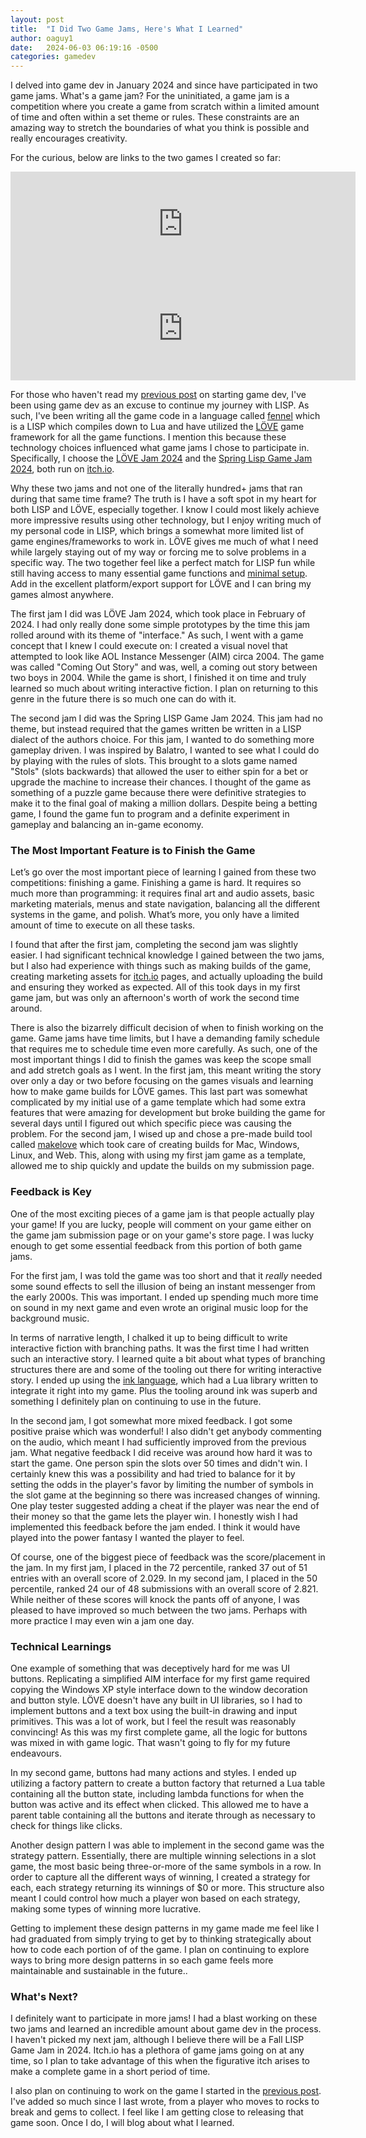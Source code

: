 ```yaml
---
layout: post
title:  "I Did Two Game Jams, Here's What I Learned"
author: oaguy1
date:   2024-06-03 06:19:16 -0500
categories: gamedev
---
```


I delved into  game dev in January 2024 and since have participated in two game jams. What's a game jam? For the uninitiated, a game jam is a competition where you create a game from scratch within a limited amount of time and often within a set theme or rules. These constraints are an amazing way to stretch the boundaries of what you think is possible and really encourages creativity.

For the curious, below are links to the two games I created so far:

<iframe frameborder="0" src="https://itch.io/embed/2544698?dark=true" width="552" height="167"><a href="https://oaguy1.itch.io/coming-out-story">Coming Out Story by oaguy1</a></iframe>

<iframe frameborder="0" src="https://itch.io/embed/2722800?dark=true" width="552" height="167"><a href="https://oaguy1.itch.io/stols">Stols by oaguy1</a></iframe>

For those who haven't read my [previous post](/posts/build-a-stupid-game/) on starting game dev, I've been using game dev as an excuse to continue my journey with LISP. As such, I've been writing all the game code in a language called [fennel](https://fennel-lang.org) which is a LISP which compiles down to Lua and have utilized the [LÖVE](https://www.love2d.org) game framework for all the game functions. I mention this because these technology choices influenced what game jams I chose to participate in. Specifically, I choose the [LÖVE Jam 2024](https://itch.io/jam/love2d-jam-2024) and the [Spring Lisp Game Jam 2024](https://itch.io/jam/spring-lisp-game-jam-2024), both run on [itch.io](https://itch.io).

Why these two jams and not one of the literally hundred+ jams that ran during that same time frame? The truth is I have a soft spot in my heart for both LISP and LÖVE, especially together. I know I could most likely achieve more impressive results using other technology, but I enjoy writing much of my personal code in LISP, which brings a somewhat more limited list of game engines/frameworks to work in. LÖVE gives me much of what I need while largely staying out of my way or forcing me to solve problems in a specific way. The two together feel like a perfect match for LISP fun while still having access to many essential game functions and [minimal setup](https://sr.ht/~benthor/absolutely-minimal-love2d-fennel/). Add in the excellent platform/export support for LÖVE and I can bring my games almost anywhere.

The first jam I did was LÖVE Jam 2024, which took place in February of 2024. I had only really done some simple prototypes by the time this jam rolled around with its theme of "interface." As such, I went with a game concept that I knew I could execute on: I created a visual novel that attempted to look like AOL Instance Messenger (AIM) circa 2004. The game was called "Coming Out Story" and was, well, a coming out story between two boys in 2004. While the game is short, I finished it on time and truly learned so much about writing interactive fiction. I plan on returning to this genre in the future there is so much one can do with it.

The second jam I did was the Spring LISP Game Jam 2024. This jam had no theme, but instead required that the games written be written in a LISP dialect of the authors choice. For this jam, I wanted to do something more gameplay driven. I was inspired by Balatro, I wanted to see what I could do by playing with the rules of slots. This brought to a slots game named "Stols" (slots backwards) that allowed the user to either spin for a bet or upgrade the machine to increase their chances. I thought of the game as something of a puzzle game because there were definitive strategies to make it to the final goal of making a million dollars. Despite being a betting game, I found the game fun to program and a definite experiment in gameplay and balancing an in-game economy.

### The Most Important Feature is to Finish the Game

Let’s go over the most important piece of learning I gained from these two competitions: finishing a game. Finishing a game is hard. It requires so much more than programming: it requires final art and audio assets, basic marketing materials, menus and state navigation, balancing all the different systems in the game, and polish. What’s more, you only have a limited amount of time to execute on all these tasks.

I found that after the first jam, completing the second jam was slightly easier. I had significant technical knowledge I gained between the two jams, but I also had experience with things such as making builds of the game, creating marketing assets for [itch.io](https://itch.io) pages, and actually uploading the build and ensuring they worked as expected. All of this took days in my first game jam, but was only an afternoon's worth of work the second time around.

There is also the bizarrely difficult decision of when to finish working on the game. Game jams have time limits, but I have a demanding family schedule that requires me to schedule time even more carefully. As such, one of the most important things I did to finish the games was keep the scope small and add stretch goals as I went. In the first jam, this meant writing the story over only a day or two before focusing on the games visuals and learning how to make game builds for LÖVE games. This last part was somewhat complicated by my initial use of a game template which had some extra features that were amazing for development but broke building the game for several days until I figured out which specific piece was causing the problem. For the second jam, I wised up and chose a pre-made build tool called [makelove](https://github.com/pfirsich/makelove) which took care of creating builds for Mac, Windows, Linux, and Web. This, along with using my first jam game as a template, allowed me to ship quickly and update the builds on my submission page.

### Feedback is Key

One of the most exciting pieces of a game jam is that people actually play your game! If you are lucky, people will comment on your game either on the game jam submission page or on your game's store page. I was lucky enough to get some essential feedback from this portion of both game jams.

For the first jam, I was told the game was too short and that it *really* needed some sound effects to sell the illusion of being an instant messenger from the early 2000s. This was important. I ended up spending much more time on sound in my next game and even wrote an original music loop for the background music.

In terms of narrative length, I chalked it up to being difficult to write interactive fiction with branching paths. It was the first time I had written such an interactive story. I learned quite a bit about what types of branching structures there are and some of the tooling out there for writing interactive story. I ended up using the [ink language](https://www.inklestudios.com/ink/), which had a Lua library written to integrate it right into my game. Plus the tooling around ink was superb and something I definitely plan on continuing to use in the future.

In the second jam, I got somewhat more mixed feedback. I got some positive praise which was wonderful! I also didn't get anybody commenting on the audio, which meant I had sufficiently improved from the previous jam. What negative feedback I did receive was around how hard it was to start the game. One person spin the slots over 50 times and didn't win. I certainly knew this was a possibility and had tried to balance for it by setting the odds in the player's favor by limiting the number of symbols in the slot game at the beginning so there was increased changes of winning. One play tester suggested adding a cheat if the player was near the end of their money so that the game lets the player win. I honestly wish I had implemented this feedback before the jam ended. I think it would have played into the power fantasy I wanted the player to feel.

Of course, one of the biggest piece of feedback was the score/placement in the jam. In my first jam, I placed in the 72 percentile, ranked 37 out of 51 entries with an overall score of 2.029. In my second jam, I placed in the 50 percentile, ranked 24 our of 48 submissions with an overall score of 2.821. While neither of these scores will knock the pants off of anyone, I was pleased to have improved so much between the two jams. Perhaps with more practice I may even win a jam one day.

### Technical Learnings

One example of something that was deceptively hard for me was UI buttons. Replicating a simplified AIM interface for my first game required copying the Windows XP style interface down to the window decoration and button style. LÖVE doesn't have any built in UI libraries, so I had to implement buttons and a text box using the built-in drawing and input primitives. This was a lot of work, but I feel the result was reasonably convincing! As this was my first complete game, all the logic for buttons was mixed in with game logic. That wasn't going to fly for my future endeavours.

In my second game, buttons had many actions and styles. I ended up utilizing a factory pattern to create a button factory that returned a Lua table containing all the button state, including lambda functions for when the button was active and its effect when clicked. This allowed me to have a parent table containing all the buttons and iterate through as necessary to check for things like clicks. 

Another design pattern I was able to implement in the second game was the strategy pattern. Essentially, there are multiple winning selections in a slot game, the most basic being three-or-more of the same symbols in a row. In order to capture all the different ways of winning, I created a strategy for each, each strategy returning its winnings of $0 or more. This structure also meant I could control how much a player won based on each strategy, making some types of winning more lucrative.

Getting to implement these design patterns in my game made me feel like I had graduated from simply trying to get by to thinking strategically about how to code each portion of of the game. I plan on continuing to explore ways to bring more design patterns in so each game feels more maintainable and sustainable in the future..

### What's Next?

I definitely want to participate in more jams! I had a blast working on these two jams and learned an incredible amount about game dev in the process. I haven't picked my next jam, although I believe there will be a Fall LISP Game Jam in 2024. Itch.io has a plethora of game jams going on at any time, so I plan to take advantage of this when the figurative itch arises to make a complete game in a short period of time.

I also plan on continuing to work on the game I started in the [previous post](2024-01-30-build-a-stupid-game.html). I've added so much since I last wrote, from a player who moves to rocks to break and gems to collect. I feel like I am getting close to releasing that game soon. Once I do, I will blog about what I learned.
